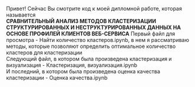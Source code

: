 Привет! Сейчас Вы смотрите код к моей дипломной работе, которая называется  
**СРАВНИТЕЛЬНЫЙ АНАЛИЗ МЕТОДОВ КЛАСТЕРИЗАЦИИ СТРУКТУРИРОВАННЫХ И НЕСТРУКТУРИРОВАННЫХ ДАННЫХ НА ОСНОВЕ ПРОФИЛЕЙ КЛИЕНТОВ ВЕБ-СЕРВИСА**
Первый файл для просмотра - Найти количество кластеров.ipynb, в нем я рассматриваю методы, которые позволяют определить оптимальное 
количество кластеров для кластеризации  
Следующий файл, в котором была произведена кластеризация и визуализация - Кластеризация, визуализация.ipynb  
И последний, в котором была произведена оценка качества кластеризации - 
Оценка качества.ipynb
